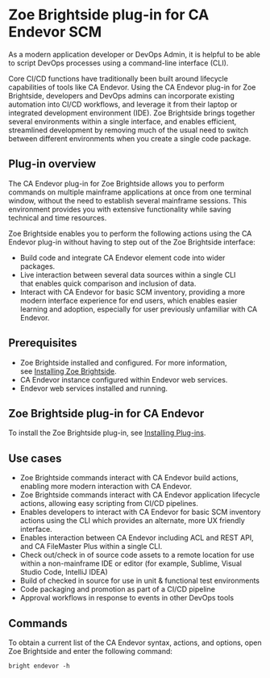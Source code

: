 # Zoe Brightside plug-in for CA Endevor SCM

As a modern application developer or DevOps Admin, it is helpful to be
able to script DevOps processes using a command-line interface (CLI).

Core CI/CD functions have traditionally been built around lifecycle
capabilities of tools like CA Endevor. Using the CA Endevor plug-in for
Zoe Brightside, developers and DevOps admins can incorporate existing
automation into CI/CD workflows, and leverage it from their laptop or
integrated development environment (IDE). Zoe Brightside brings together
several environments within a single interface, and enables efficient,
streamlined development by removing much of the usual need to switch
between different environments when you create a single code package.

## Plug-in overview

The CA Endevor plug-in for Zoe Brightside allows you to perform commands
on multiple mainframe applications at once from one terminal window,
without the need to establish several mainframe sessions. This
environment provides you with extensive functionality while saving
technical and time resources.

Zoe Brightside enables you to perform the following actions using the CA
Endevor plug-in without having to step out of the Zoe Brightside
interface:

  - Build code and integrate CA Endevor element code into wider packages. 
  - Live interaction between several data sources within a single CLI that enables quick comparison and inclusion of data. 
  - Interact with CA Endevor for basic SCM inventory, providing a more modern interface experience for end users, which enables easier learning and adoption, especially for user previously unfamiliar with CA Endevor.
 
## Prerequisites

  - Zoe Brightside installed and configured. For more information, see [Installing Zoe Brightside](cli-installcli.md).
  - CA Endevor instance configured within Endevor web services.
  - Endevor web services installed and running.

## Zoe Brightside plug-in for CA Endevor

To install the Zoe Brightside plug-in, see [Installing Plug-ins](cli-installplugins.md).

## Use cases

  - Zoe Brightside commands interact with CA Endevor build actions, enabling more modern interaction with CA Endevor.
  - Zoe Brightside commands interact with CA Endevor application lifecycle actions, allowing easy scripting from CI/CD pipelines.
  - Enables developers to interact with CA Endevor for basic SCM inventory actions using the CLI which provides an alternate, more UX friendly interface.
  - Enables interaction between CA Endevor including ACL and REST API, and CA FileMaster Plus within a single CLI.
  - Check out/check in of source code assets to a remote location for use within a non-mainframe IDE or editor (for example, Sublime, Visual Studio Code, IntelliJ IDEA)
  - Build of checked in source for use in unit & functional test environments
  - Code packaging and promotion as part of a CI/CD pipeline
  - Approval workflows in response to events in other DevOps tools

## Commands

To obtain a current list of the CA Endevor syntax, actions, and options, open Zoe Brightside and enter the following command:

``` 
bright endevor -h
```
